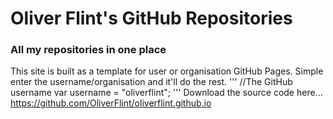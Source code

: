 # Oliver Flint's GitHub Repositories
### All my repositories in one place
This site is built as a template for user or organisation GitHub Pages. Simple enter the username/organisation and it'll do the rest.
'''
      //The GitHub username
      var username = "oliverflint";
'''
Download the source code here... https://github.com/OliverFlint/oliverflint.github.io
